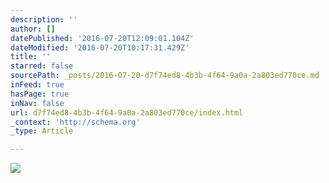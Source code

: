```yaml
---
description: ''
author: []
datePublished: '2016-07-20T12:09:01.104Z'
dateModified: '2016-07-20T10:17:31.429Z'
title: ''
starred: false
sourcePath: _posts/2016-07-20-d7f74ed8-4b3b-4f64-9a0a-2a803ed770ce.md
inFeed: true
hasPage: true
inNav: false
url: d7f74ed8-4b3b-4f64-9a0a-2a803ed770ce/index.html
_context: 'http://schema.org'
_type: Article

---
```

![](https://the-grid-user-content.s3-us-west-2.amazonaws.com/2d544790-6c25-438e-8a2f-b247d83c5628.jpg)